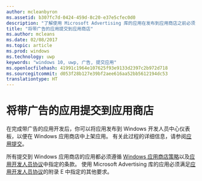 ```yaml
---
author: mcleanbyron
ms.assetid: b307fc7d-0424-459d-8c20-e37e5cfec0d0
description: "了解使用 Microsoft Advertising 库的应用在发布到应用商店之前必须满足的要求。"
title: "将带广告的应用提交到应用商店"
ms.author: mcleans
ms.date: 02/08/2017
ms.topic: article
ms.prod: windows
ms.technology: uwp
keywords: "windows 10, uwp, 广告, 提交应用"
ms.openlocfilehash: 41991c1964e107625f93e9133d2397c2b972d718
ms.sourcegitcommit: d053f28b127e39bf2aee616aa52bb5612194dc53
translationtype: HT
---
```

# <a name="submit-an-app-with-ads-to-the-store"></a>将带广告的应用提交到应用商店


在完成带广告的应用开发后，你可以将应用发布到 Windows 开发人员中心仪表板，以便在 Windows 应用商店中上架应用。 有关此过程的详细信息，请参阅[应用提交](https://msdn.microsoft.com/windows/uwp/publish/app-submissions)。

所有提交到 Windows 应用商店的应用都必须遵循 [Windows 应用商店策略](https://msdn.microsoft.com/library/windows/apps/dn764944.aspx)以及[应用开发人员协议](https://msdn.microsoft.com/library/windows/apps/hh694058.aspx)中指定的条款。 使用 Microsoft Advertising 库的应用必须满足[应用开发人员协议](https://msdn.microsoft.com/library/windows/apps/hh694058.aspx)的附录 E 中指定的其他要求。


 

 
